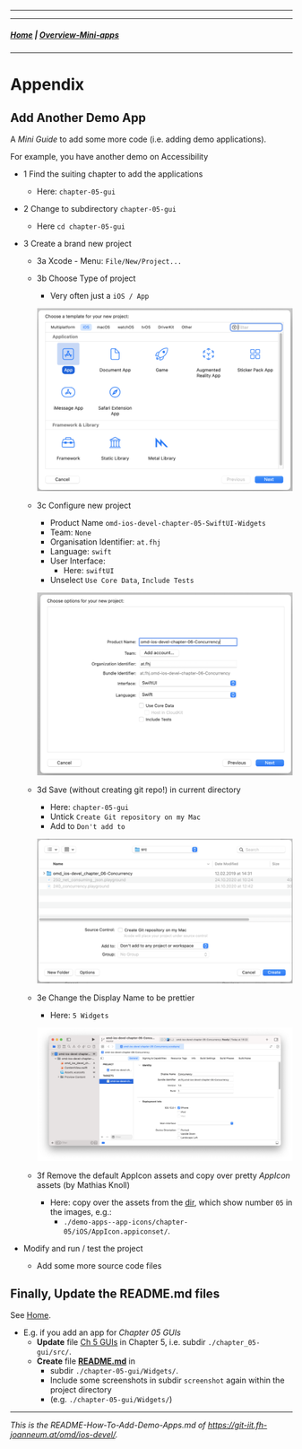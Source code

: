 
---

---
##### [Home](./README.md) | [Overview-Mini-apps](./demo-apps.md)

---





# Appendix


## Add Another Demo App

A *Mini Guide* to add some more code (i.e. adding demo applications).


For example, you have another demo on Accessibility

* 1 Find the suiting chapter to add the applications
	* Here: ```chapter-05-gui``` 


* 2 Change to subdirectory ```chapter-05-gui```
	* Here ```cd chapter-05-gui```

* 3 Create a brand new project
	
	* 3a Xcode - Menu: ```File/New/Project...```
	
	* 3b Choose Type of project
		* Very often just a ```iOS / App```
		
		![](screenshots/demo-apps-how-to-add-another-app/add-source-1-create-project.png)
	
	* 3c Configure new project
		* Product Name ```omd-ios-devel-chapter-05-SwiftUI-Widgets``` 
		* Team: ```None```
		* Organisation Identifier: ```at.fhj```
		* Language: ```swift```
		* User Interface: 
			* Here: ```swiftUI``` 
		* Unselect ```Use Core Data```, ```Include Tests```

		![](screenshots/demo-apps-how-to-add-another-app/add-source-2-configure-project.png)
		
	* 3d Save (without creating git repo!) in current directory
		* Here: ```chapter-05-gui```
		* Untick ```Create Git repository on my Mac``` 
		* Add to ```Don't add to ```

		![](screenshots/demo-apps-how-to-add-another-app/add-source-3-save-project.png)
		
	* 3e Change the Display Name to be prettier
		* Here: ```5 Widgets``` 

		![](screenshots/demo-apps-how-to-add-another-app/add-source-4-set-title.png)

	* 3f Remove the default AppIcon assets and copy over pretty *AppIcon* assets (by Mathias Knoll)
		* Here: copy over the assets from the [dir](./demo-apps--app-icons/chapter-05/iOS/), which show number ```05``` in the images, e.g.: 
			* ```./demo-apps--app-icons/chapter-05/iOS/AppIcon.appiconset/```. 

* Modify and run / test the project
	* Add some more source code files 
	
## Finally, Update the README.md files

See [Home](./README.md).

* E.g. if you add an app for *Chapter 05 GUIs*
	* **Update** file [Ch 5 GUIs](./chapter-05-gui/README.md)  in Chapter 5, i.e. subdir ``` ./chapter_05-gui/src/ ```.
	* **Create** file [**README.md**](./chapter-05-gui/Widgets/README.md) in 
		* subdir ```./chapter-05-gui/Widgets/```.
		* Include some screenshots in subdir ```screenshot``` again within the project directory 
		* (e.g. ```./chapter-05-gui/Widgets/```)

- - - 
		
*This is the README-How-To-Add-Demo-Apps.md of <https://git-iit.fh-joanneum.at/omd/ios-devel/>.*
